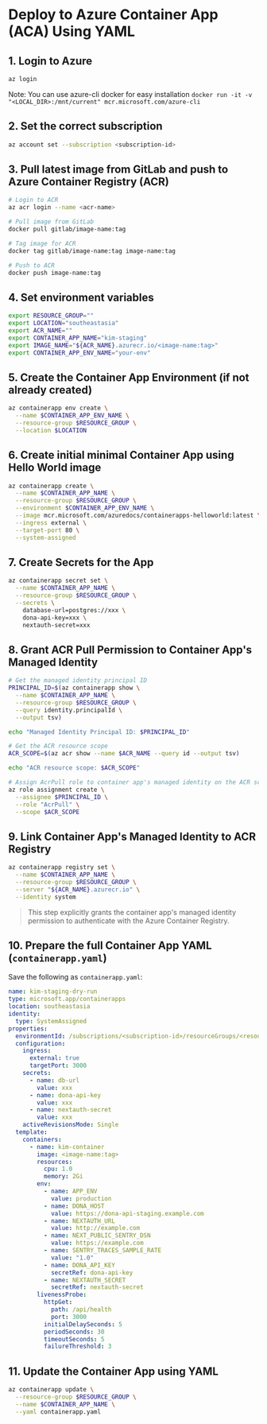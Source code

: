 
# Deploy to Azure Container App (ACA) Using YAML

## 1. Login to Azure

```bash
az login
```

Note:
You can use azure-cli docker for easy installation
`docker run -it -v "<LOCAL_DIR>:/mnt/current" mcr.microsoft.com/azure-cli`

## 2. Set the correct subscription

```bash
az account set --subscription <subscription-id>
```

## 3. Pull latest image from GitLab and push to Azure Container Registry (ACR)

```bash
# Login to ACR
az acr login --name <acr-name>

# Pull image from GitLab
docker pull gitlab/image-name:tag

# Tag image for ACR
docker tag gitlab/image-name:tag image-name:tag

# Push to ACR
docker push image-name:tag
```

## 4. Set environment variables

```bash
export RESOURCE_GROUP=""
export LOCATION="southeastasia"
export ACR_NAME=""
export CONTAINER_APP_NAME="kim-staging"
export IMAGE_NAME="${ACR_NAME}.azurecr.io/<image-name:tag>"
export CONTAINER_APP_ENV_NAME="your-env"
```

## 5. Create the Container App Environment (if not already created)

```bash
az containerapp env create \
  --name $CONTAINER_APP_ENV_NAME \
  --resource-group $RESOURCE_GROUP \
  --location $LOCATION
```

## 6. Create initial minimal Container App using Hello World image

```bash
az containerapp create \
  --name $CONTAINER_APP_NAME \
  --resource-group $RESOURCE_GROUP \
  --environment $CONTAINER_APP_ENV_NAME \
  --image mcr.microsoft.com/azuredocs/containerapps-helloworld:latest \
  --ingress external \
  --target-port 80 \
  --system-assigned
```

## 7. Create Secrets for the App

```bash
az containerapp secret set \
  --name $CONTAINER_APP_NAME \
  --resource-group $RESOURCE_GROUP \
  --secrets \
    database-url=postgres://xxx \
    dona-api-key=xxx \
    nextauth-secret=xxx
```

## 8. Grant ACR Pull Permission to Container App's Managed Identity

```bash
# Get the managed identity principal ID
PRINCIPAL_ID=$(az containerapp show \
  --name $CONTAINER_APP_NAME \
  --resource-group $RESOURCE_GROUP \
  --query identity.principalId \
  --output tsv)

echo "Managed Identity Principal ID: $PRINCIPAL_ID"

# Get the ACR resource scope
ACR_SCOPE=$(az acr show --name $ACR_NAME --query id --output tsv)

echo "ACR resource scope: $ACR_SCOPE"

# Assign AcrPull role to container app's managed identity on the ACR scope
az role assignment create \
  --assignee $PRINCIPAL_ID \
  --role "AcrPull" \
  --scope $ACR_SCOPE
```

## 9. Link Container App's Managed Identity to ACR Registry

```bash
az containerapp registry set \
  --name $CONTAINER_APP_NAME \
  --resource-group $RESOURCE_GROUP \
  --server "${ACR_NAME}.azurecr.io" \
  --identity system
```

> This step explicitly grants the container app's managed identity permission to authenticate with the Azure Container Registry.

## 10. Prepare the full Container App YAML (`containerapp.yaml`)

Save the following as `containerapp.yaml`:

```yaml
name: kim-staging-dry-run
type: microsoft.app/containerapps
location: southeastasia
identity:
  type: SystemAssigned
properties:
  environmentId: /subscriptions/<subscription-id>/resourceGroups/<resource-group>/providers/Microsoft.App/managedEnvironments/<container-app-env-name>
  configuration:
    ingress:
      external: true
      targetPort: 3000
    secrets:
      - name: db-url
        value: xxx
      - name: dona-api-key
        value: xxx
      - name: nextauth-secret
        value: xxx
    activeRevisionsMode: Single
  template:
    containers:
      - name: kim-container
        image: <image-name:tag>
        resources:
          cpu: 1.0
          memory: 2Gi
        env:
          - name: APP_ENV
            value: production
          - name: DONA_HOST
            value: https://dona-api-staging.example.com
          - name: NEXTAUTH_URL
            value: http://example.com
          - name: NEXT_PUBLIC_SENTRY_DSN
            value: https://example.com
          - name: SENTRY_TRACES_SAMPLE_RATE
            value: "1.0"
          - name: DONA_API_KEY
            secretRef: dona-api-key
          - name: NEXTAUTH_SECRET
            secretRef: nextauth-secret
        livenessProbe:
          httpGet:
            path: /api/health
            port: 3000
          initialDelaySeconds: 5
          periodSeconds: 30
          timeoutSeconds: 5
          failureThreshold: 3
```

## 11. Update the Container App using YAML

```bash
az containerapp update \
  --resource-group $RESOURCE_GROUP \
  --name $CONTAINER_APP_NAME \
  --yaml containerapp.yaml
```
